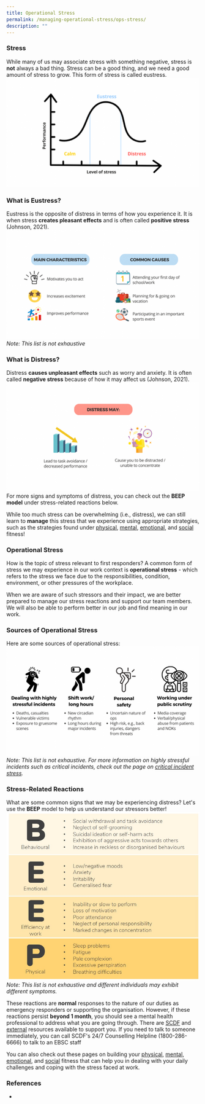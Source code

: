 ```yaml
---
title: Operational Stress
permalink: /managing-operational-stress/ops-stress/
description: ""
---
```

### Stress
While many of us may associate stress with something negative, stress is **not** always a bad thing. Stress can be a good thing, and we need a good amount of stress to grow. This form of stress is called eustress.
![](/images/stress%20curve.png)

### What is Eustress?
Eustress is the opposite of distress in terms of how you experience it. It is when stress **creates pleasant effects** and is often called **positive stress** (Johnson, 2021).
![](/images/eustress.png) *Note: This list is not exhaustive*

### What is Distress?
Distress **causes unpleasant effects** such as worry and anxiety. It is often called **negative stress** because of how it may affect us (Johnson, 2021).
![](/images/distress.png)
For more signs and symptoms of distress, you can check out the **BEEP model** under stress-related reactions below.

While too much stress can be overwhelming (i.e., distress), we can still learn to **manage** this stress that we experience using appropriate strategies, such as the strategies found under [physical](/being-a-resilient-responder/physical-fitness), [mental](/being-a-resilient-responder/mental-fitness), [emotional](/being-a-resilient-responder/emotional-fitness), and [social](/being-a-resilient-responder/social-fitness) fitness!

### Operational Stress
How is the topic of stress relevant to first responders? A common form of stress we may experience in our work context is **operational stress** - which refers to the stress we face due to the responsibilities, condition, environment, or other pressures of the workplace.

When we are aware of such stressors and their impact, we are better prepared to manage our stress reactions and support our team members. We will also be able to perform better in our job and find meaning in our work.

### Sources of Operational Stress
Here are some sources of operational stress:![](/images/ops%20stress.png)*Note: This list is not exhaustive. For more information on highly stressful incidents such as critical incidents, check out the page on [critical incident stress](/managing-operational-stress/critical-incident-stress).*

### Stress-Related Reactions
What are some common signs that we may be experiencing distress? Let's use the **BEEP** model to help us understand our stressors better!
![](/images/BEEP.jpg)*Note: This list is not exhaustive and different individuals may exhibit different symptoms.*

These reactions are **normal** responses to the nature of our duties as emergency responders or supporting the organisation. However, if these reactions persist **beyond 1 month**, you should see a mental health professional to address what you are going through. There are [SCDF](/support-options/SCDF-resources) and [external](/support-options/external-resources) resources available to support you. If you need to talk to someone immediately, you can call SCDF's 24/7 Counselling Helpline (1800-286-6666) to talk to an EBSC staff

You can also check out these pages on building your [physical](/being-a-resilient-responder/physical-fitness), [mental](/being-a-resilient-responder/mental-fitness), [emotional](/being-a-resilient-responder/emotional-fitness), and [social](/being-a-resilient-responder/social-fitness) fitness that can help you in dealing with your daily challenges and coping with the stress faced at work.

### References
*